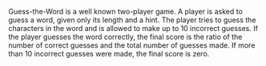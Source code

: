 Guess-the-Word is a well known two-player game. A player is asked to guess a word, given only its length and a hint. The player tries to guess the characters in the word and is allowed to make up to 10 incorrect guesses. If the player guesses the word correctly, the final score is the ratio of the number of correct guesses and the total number of guesses made. If more than 10 incorrect guesses were made, the final score is zero. 
